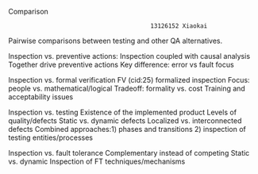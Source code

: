Comparison

											13126152 Xiaokai

Pairwise comparisons between testing and other QA alternatives.

Inspection vs. preventive actions: Inspection coupled with causal analysis Together drive preventive actions Key difference: error vs fault focus

Inspection vs. formal verification FV (cid:25) formalized inspection Focus: people vs. mathematical/logical Tradeoff: formality vs. cost Training and acceptability issues

Inspection vs. testing Existence of the implemented product Levels of quality/defects Static vs. dynamic defects Localized vs. interconnected defects Combined approaches:1) phases and transitions 2) inspection of testing entities/processes

Inspection vs. fault tolerance Complementary instead of competing Static vs. dynamic Inspection of FT techniques/mechanisms